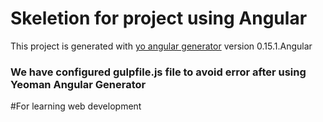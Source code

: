 # Skeletion for project using Angular

This project is generated with [yo angular generator](https://github.com/yeoman/generator-angular)
version 0.15.1.Angular

### We have configured gulpfile.js file to avoid error after using Yeoman Angular Generator
#For learning web development

